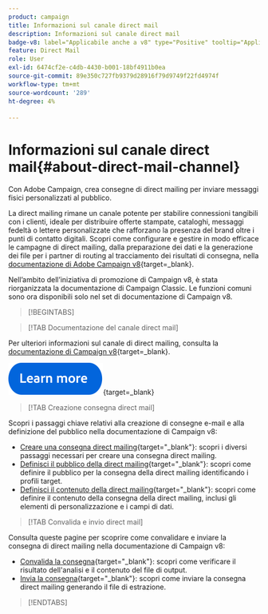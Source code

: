 ```yaml
---
product: campaign
title: Informazioni sul canale direct mail
description: Informazioni sul canale direct mail
badge-v8: label="Applicabile anche a v8" type="Positive" tooltip="Applicabile anche a Campaign v8"
feature: Direct Mail
role: User
exl-id: 6474cf2e-c4db-4430-b001-18bf4911b0ea
source-git-commit: 89e350c727fb9379d28916f79d9749f22fd4974f
workflow-type: tm+mt
source-wordcount: '289'
ht-degree: 4%

---
```



# Informazioni sul canale direct mail{#about-direct-mail-channel}

Con Adobe Campaign, crea consegne di direct mailing per inviare messaggi fisici personalizzati al pubblico.

La direct mailing rimane un canale potente per stabilire connessioni tangibili con i clienti, ideale per distribuire offerte stampate, cataloghi, messaggi fedeltà o lettere personalizzate che rafforzano la presenza del brand oltre i punti di contatto digitali. Scopri come configurare e gestire in modo efficace le campagne di direct mailing, dalla preparazione dei dati e la generazione dei file per i partner di routing al tracciamento dei risultati di consegna, nella [documentazione di Adobe Campaign v8](https://experienceleague.adobe.com/docs/campaign/campaign-v8/send/direct-mail.html){target=_blank}.

Nell’ambito dell’iniziativa di promozione di Campaign v8, è stata riorganizzata la documentazione di Campaign Classic. Le funzioni comuni sono ora disponibili solo nel set di documentazione di Campaign v8.

>[!BEGINTABS]

>[!TAB Documentazione del canale direct mail]

Per ulteriori informazioni sul canale di direct mailing, consulta la [documentazione di Campaign v8](https://experienceleague.adobe.com/docs/campaign/campaign-v8/send/direct-mail.html){target=_blank}.


[![immagine](../../assets/do-not-localize/learn-more-button.svg)](https://experienceleague.adobe.com/docs/campaign/campaign-v8/send/direct-mail.html){target=_blank}


>[!TAB Creazione consegna direct mail]

Scopri i passaggi chiave relativi alla creazione di consegne e-mail e alla definizione del pubblico nella documentazione di Campaign v8:

* [Creare una consegna direct mailing](https://experienceleague.adobe.com/docs/campaign/campaign-v8/send/direct-mail.html#creating-a-direct-mail-delivery){target="_blank"}: scopri i diversi passaggi necessari per creare una consegna direct mailing.
* [Definisci il pubblico della direct mailing](https://experienceleague.adobe.com/docs/campaign/campaign-v8/send/direct-mail.html#creating-a-direct-mail-delivery#defining-the-direct-mail-audience){target="_blank"}: scopri come definire il pubblico per la consegna della direct mailing identificando i profili target.
* [Definisci il contenuto della direct mailing](https://experienceleague.adobe.com/docs/campaign/campaign-v8/send/direct-mail.html#creating-a-direct-mail-delivery#defining-the-direct-mail-content){target="_blank"}: scopri come definire il contenuto della consegna della direct mailing, inclusi gli elementi di personalizzazione e i campi di dati.

>[!TAB Convalida e invio direct mail]

Consulta queste pagine per scoprire come convalidare e inviare la consegna di direct mailing nella documentazione di Campaign v8:

* [Convalida la consegna](https://experienceleague.adobe.com/docs/campaign/campaign-v8/send/direct-mail.html#creating-a-direct-mail-delivery#defining-the-direct-mail-content){target="_blank"}: scopri come verificare il risultato dell&#39;analisi e il contenuto del file di output.
* [Invia la consegna](https://experienceleague.adobe.com/docs/campaign/campaign-v8/send/direct-mail.html#creating-a-direct-mail-delivery#defining-the-direct-mail-content){target="_blank"}: scopri come inviare la consegna direct mailing generando il file di estrazione.



>[!ENDTABS]